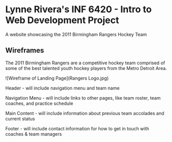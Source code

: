 # Lynne Rivera's INF 6420 - Intro to Web Development Project

A website showcasing the 2011 Birmingham Rangers Hockey Team

## Wireframes

The 2011 Birmingham Rangers are a competitive hockey team comprised of some of the best talented youth hockey players from the Metro Detroit Area.

![Wireframe of Landing Page](Rangers Logo.jpg)

Header - will include navigation menu and team name

Navigation Menu - will include links to other pages, like team roster, team coaches, and practice schedule

Main Content - will include information about previous team accolades and current status 

Footer - will include contact information for how to get in touch with coaches & team managers 
